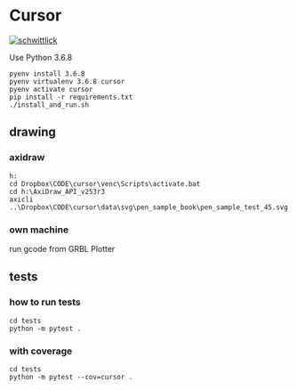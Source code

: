 # Cursor

[![schwittlick](https://circleci.com/gh/schwittlick/cursor.svg?style=svg)](https://app.circleci.com/pipelines/github/schwittlick/cursor)

Use Python 3.6.8
    
    pyenv install 3.6.8
    pyenv virtualenv 3.6.8 cursor
    pyenv activate cursor
    pip install -r requirements.txt
    ./install_and_run.sh

## drawing

### axidraw
    h:
    cd Dropbox\CODE\cursor\venc\Scripts\activate.bat
    cd h:\AxiDraw_API_v253r3
    axicli ..\Dropbox\CODE\cursor\data\svg\pen_sample_book\pen_sample_test_45.svg

### own machine

run gcode from GRBL Plotter


## tests


### how to run tests

    cd tests
    python -m pytest .

### with coverage

    cd tests
    python -m pytest --cov=cursor .


